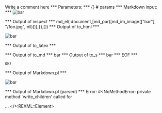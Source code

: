 Write a comment here
*** Parameters: ***
{} # params 
*** Markdown input: ***
 ![bar](/foo.jpg)


*** Output of inspect ***
md_el(:document,[md_par([md_im_image(["bar"], "/foo.jpg", nil)])],{},[])
*** Output of to_html ***
<p><img src='/foo.jpg' alt='bar' /></p>
*** Output of to_latex ***

*** Output of to_md ***
bar
*** Output of to_s ***
bar
*** EOF ***



	OK!



*** Output of Markdown.pl ***
<p><img src="/foo.jpg" alt="bar" title="" /></p>

*** Output of Markdown.pl (parsed) ***
Error: #<NoMethodError: private method `write_children' called for <div> ... </>:REXML::Element>

